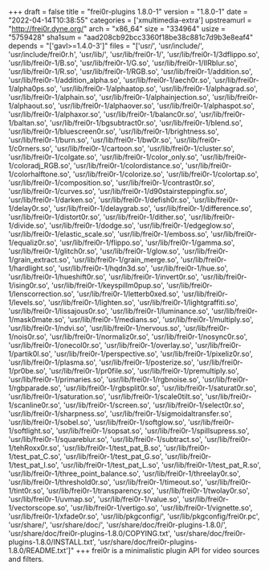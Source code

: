 +++
draft = false
title = "frei0r-plugins 1.8.0-1"
version = "1.8.0-1"
date = "2022-04-14T10:38:55"
categories = ['xmultimedia-extra']
upstreamurl = "http://frei0r.dyne.org/"
arch = "x86_64"
size = "334964"
usize = "5759428"
sha1sum = "aad208cb92bcc3360f18be38c881c7d9b3e8eaf4"
depends = "['gavl>=1.4.0-3']"
files = "['usr/', 'usr/include/', 'usr/include/frei0r.h', 'usr/lib/', 'usr/lib/frei0r-1/', 'usr/lib/frei0r-1/3dflippo.so', 'usr/lib/frei0r-1/B.so', 'usr/lib/frei0r-1/G.so', 'usr/lib/frei0r-1/IIRblur.so', 'usr/lib/frei0r-1/R.so', 'usr/lib/frei0r-1/RGB.so', 'usr/lib/frei0r-1/addition.so', 'usr/lib/frei0r-1/addition_alpha.so', 'usr/lib/frei0r-1/aech0r.so', 'usr/lib/frei0r-1/alpha0ps.so', 'usr/lib/frei0r-1/alphaatop.so', 'usr/lib/frei0r-1/alphagrad.so', 'usr/lib/frei0r-1/alphain.so', 'usr/lib/frei0r-1/alphainjection.so', 'usr/lib/frei0r-1/alphaout.so', 'usr/lib/frei0r-1/alphaover.so', 'usr/lib/frei0r-1/alphaspot.so', 'usr/lib/frei0r-1/alphaxor.so', 'usr/lib/frei0r-1/balanc0r.so', 'usr/lib/frei0r-1/baltan.so', 'usr/lib/frei0r-1/bgsubtract0r.so', 'usr/lib/frei0r-1/blend.so', 'usr/lib/frei0r-1/bluescreen0r.so', 'usr/lib/frei0r-1/brightness.so', 'usr/lib/frei0r-1/burn.so', 'usr/lib/frei0r-1/bw0r.so', 'usr/lib/frei0r-1/c0rners.so', 'usr/lib/frei0r-1/cartoon.so', 'usr/lib/frei0r-1/cluster.so', 'usr/lib/frei0r-1/colgate.so', 'usr/lib/frei0r-1/color_only.so', 'usr/lib/frei0r-1/coloradj_RGB.so', 'usr/lib/frei0r-1/colordistance.so', 'usr/lib/frei0r-1/colorhalftone.so', 'usr/lib/frei0r-1/colorize.so', 'usr/lib/frei0r-1/colortap.so', 'usr/lib/frei0r-1/composition.so', 'usr/lib/frei0r-1/contrast0r.so', 'usr/lib/frei0r-1/curves.so', 'usr/lib/frei0r-1/d90stairsteppingfix.so', 'usr/lib/frei0r-1/darken.so', 'usr/lib/frei0r-1/defish0r.so', 'usr/lib/frei0r-1/delay0r.so', 'usr/lib/frei0r-1/delaygrab.so', 'usr/lib/frei0r-1/difference.so', 'usr/lib/frei0r-1/distort0r.so', 'usr/lib/frei0r-1/dither.so', 'usr/lib/frei0r-1/divide.so', 'usr/lib/frei0r-1/dodge.so', 'usr/lib/frei0r-1/edgeglow.so', 'usr/lib/frei0r-1/elastic_scale.so', 'usr/lib/frei0r-1/emboss.so', 'usr/lib/frei0r-1/equaliz0r.so', 'usr/lib/frei0r-1/flippo.so', 'usr/lib/frei0r-1/gamma.so', 'usr/lib/frei0r-1/glitch0r.so', 'usr/lib/frei0r-1/glow.so', 'usr/lib/frei0r-1/grain_extract.so', 'usr/lib/frei0r-1/grain_merge.so', 'usr/lib/frei0r-1/hardlight.so', 'usr/lib/frei0r-1/hqdn3d.so', 'usr/lib/frei0r-1/hue.so', 'usr/lib/frei0r-1/hueshift0r.so', 'usr/lib/frei0r-1/invert0r.so', 'usr/lib/frei0r-1/ising0r.so', 'usr/lib/frei0r-1/keyspillm0pup.so', 'usr/lib/frei0r-1/lenscorrection.so', 'usr/lib/frei0r-1/letterb0xed.so', 'usr/lib/frei0r-1/levels.so', 'usr/lib/frei0r-1/lighten.so', 'usr/lib/frei0r-1/lightgraffiti.so', 'usr/lib/frei0r-1/lissajous0r.so', 'usr/lib/frei0r-1/luminance.so', 'usr/lib/frei0r-1/mask0mate.so', 'usr/lib/frei0r-1/medians.so', 'usr/lib/frei0r-1/multiply.so', 'usr/lib/frei0r-1/ndvi.so', 'usr/lib/frei0r-1/nervous.so', 'usr/lib/frei0r-1/nois0r.so', 'usr/lib/frei0r-1/normaliz0r.so', 'usr/lib/frei0r-1/nosync0r.so', 'usr/lib/frei0r-1/onecol0r.so', 'usr/lib/frei0r-1/overlay.so', 'usr/lib/frei0r-1/partik0l.so', 'usr/lib/frei0r-1/perspective.so', 'usr/lib/frei0r-1/pixeliz0r.so', 'usr/lib/frei0r-1/plasma.so', 'usr/lib/frei0r-1/posterize.so', 'usr/lib/frei0r-1/pr0be.so', 'usr/lib/frei0r-1/pr0file.so', 'usr/lib/frei0r-1/premultiply.so', 'usr/lib/frei0r-1/primaries.so', 'usr/lib/frei0r-1/rgbnoise.so', 'usr/lib/frei0r-1/rgbparade.so', 'usr/lib/frei0r-1/rgbsplit0r.so', 'usr/lib/frei0r-1/saturat0r.so', 'usr/lib/frei0r-1/saturation.so', 'usr/lib/frei0r-1/scale0tilt.so', 'usr/lib/frei0r-1/scanline0r.so', 'usr/lib/frei0r-1/screen.so', 'usr/lib/frei0r-1/select0r.so', 'usr/lib/frei0r-1/sharpness.so', 'usr/lib/frei0r-1/sigmoidaltransfer.so', 'usr/lib/frei0r-1/sobel.so', 'usr/lib/frei0r-1/softglow.so', 'usr/lib/frei0r-1/softlight.so', 'usr/lib/frei0r-1/sopsat.so', 'usr/lib/frei0r-1/spillsupress.so', 'usr/lib/frei0r-1/squareblur.so', 'usr/lib/frei0r-1/subtract.so', 'usr/lib/frei0r-1/tehRoxx0r.so', 'usr/lib/frei0r-1/test_pat_B.so', 'usr/lib/frei0r-1/test_pat_C.so', 'usr/lib/frei0r-1/test_pat_G.so', 'usr/lib/frei0r-1/test_pat_I.so', 'usr/lib/frei0r-1/test_pat_L.so', 'usr/lib/frei0r-1/test_pat_R.so', 'usr/lib/frei0r-1/three_point_balance.so', 'usr/lib/frei0r-1/threelay0r.so', 'usr/lib/frei0r-1/threshold0r.so', 'usr/lib/frei0r-1/timeout.so', 'usr/lib/frei0r-1/tint0r.so', 'usr/lib/frei0r-1/transparency.so', 'usr/lib/frei0r-1/twolay0r.so', 'usr/lib/frei0r-1/uvmap.so', 'usr/lib/frei0r-1/value.so', 'usr/lib/frei0r-1/vectorscope.so', 'usr/lib/frei0r-1/vertigo.so', 'usr/lib/frei0r-1/vignette.so', 'usr/lib/frei0r-1/xfade0r.so', 'usr/lib/pkgconfig/', 'usr/lib/pkgconfig/frei0r.pc', 'usr/share/', 'usr/share/doc/', 'usr/share/doc/frei0r-plugins-1.8.0/', 'usr/share/doc/frei0r-plugins-1.8.0/COPYING.txt', 'usr/share/doc/frei0r-plugins-1.8.0/INSTALL.txt', 'usr/share/doc/frei0r-plugins-1.8.0/README.txt']"
+++
frei0r is a minimalistic plugin API for video sources and filters.